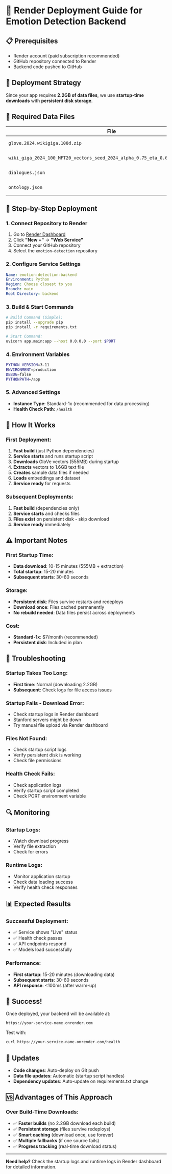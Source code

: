 # 🚀 Render Deployment Guide for Emotion Detection Backend

## 📋 Prerequisites

- Render account (paid subscription recommended)
- GitHub repository connected to Render
- Backend code pushed to GitHub

## 🎯 Deployment Strategy

Since your app requires **2.2GB of data files**, we use **startup-time downloads** with **persistent disk storage**.

## 📁 Required Data Files

| File | Size | Purpose | Source |
|------|------|---------|---------|
| `glove.2024.wikigiga.100d.zip` | 555MB | GloVe embeddings | Stanford NLP |
| `wiki_giga_2024_100_MFT20_vectors_seed_2024_alpha_0.75_eta_0.05_050_combined.txt` | 1.6GB | Extracted vectors | Extracted from zip |
| `dialogues.json` | 45MB | Emotion dataset | Your dataset |
| `ontology.json` | 1.4KB | Emotion labels | Your labels |

## 🚀 Step-by-Step Deployment

### 1. **Connect Repository to Render**

1. Go to [Render Dashboard](https://dashboard.render.com/)
2. Click **"New +"** → **"Web Service"**
3. Connect your GitHub repository
4. Select the `emotion-detection` repository

### 2. **Configure Service Settings**

```yaml
Name: emotion-detection-backend
Environment: Python
Region: Choose closest to you
Branch: main
Root Directory: backend
```

### 3. **Build & Start Commands**

```bash
# Build Command (Simple):
pip install --upgrade pip
pip install -r requirements.txt

# Start Command:
uvicorn app.main:app --host 0.0.0.0 --port $PORT
```

### 4. **Environment Variables**

```bash
PYTHON_VERSION=3.11
ENVIRONMENT=production
DEBUG=false
PYTHONPATH=/app
```

### 5. **Advanced Settings**

- **Instance Type**: Standard-1x (recommended for data processing)
- **Health Check Path**: `/health`

## 🔧 How It Works

### **First Deployment:**
1. **Fast build** (just Python dependencies)
2. **Service starts** and runs startup script
3. **Downloads** GloVe vectors (555MB) during startup
4. **Extracts** vectors to 1.6GB text file
5. **Creates** sample data files if needed
6. **Loads** embeddings and dataset
7. **Service ready** for requests

### **Subsequent Deployments:**
1. **Fast build** (dependencies only)
2. **Service starts** and checks files
3. **Files exist** on persistent disk - skip download
4. **Service ready** immediately

## ⚠️ Important Notes

### **First Startup Time:**
- **Data download**: 10-15 minutes (555MB + extraction)
- **Total startup**: 15-20 minutes
- **Subsequent starts**: 30-60 seconds

### **Storage:**
- **Persistent disk**: Files survive restarts and redeploys
- **Download once**: Files cached permanently
- **No rebuild needed**: Data files persist across deployments

### **Cost:**
- **Standard-1x**: $7/month (recommended)
- **Persistent disk**: Included in plan

## 🚨 Troubleshooting

### **Startup Takes Too Long:**
- **First time**: Normal (downloading 2.2GB)
- **Subsequent**: Check logs for file access issues

### **Startup Fails - Download Error:**
- Check startup logs in Render dashboard
- Stanford servers might be down
- Try manual file upload via Render dashboard

### **Files Not Found:**
- Check startup script logs
- Verify persistent disk is working
- Check file permissions

### **Health Check Fails:**
- Check application logs
- Verify startup script completed
- Check PORT environment variable

## 🔍 Monitoring

### **Startup Logs:**
- Watch download progress
- Verify file extraction
- Check for errors

### **Runtime Logs:**
- Monitor application startup
- Check data loading success
- Verify health check responses

## 📊 Expected Results

### **Successful Deployment:**
- ✅ Service shows "Live" status
- ✅ Health check passes
- ✅ API endpoints respond
- ✅ Models load successfully

### **Performance:**
- **First startup**: 15-20 minutes (downloading data)
- **Subsequent starts**: 30-60 seconds
- **API response**: <100ms (after warm-up)

## 🎉 Success!

Once deployed, your backend will be available at:
```
https://your-service-name.onrender.com
```

Test with:
```bash
curl https://your-service-name.onrender.com/health
```

## 🔄 Updates

- **Code changes**: Auto-deploy on Git push
- **Data file updates**: Automatic (startup script handles)
- **Dependency updates**: Auto-update on requirements.txt change

## 🆚 Advantages of This Approach

### **Over Build-Time Downloads:**
- ✅ **Faster builds** (no 2.2GB download each build)
- ✅ **Persistent storage** (files survive redeploys)
- ✅ **Smart caching** (download once, use forever)
- ✅ **Multiple fallbacks** (if one source fails)
- ✅ **Progress tracking** (real-time download status)

---

**Need help?** Check the startup logs and runtime logs in Render dashboard for detailed information.
